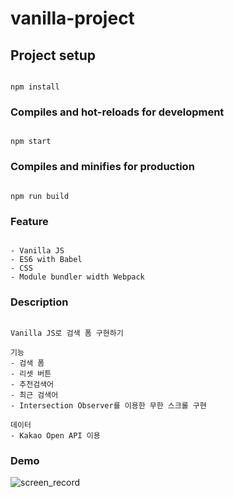 # vanilla-project

## Project setup
```

npm install
```

### Compiles and hot-reloads for development
```

npm start
```

### Compiles and minifies for production
```

npm run build
```

### Feature
```

- Vanilla JS
- ES6 with Babel
- CSS
- Module bundler width Webpack
```

### Description
```

Vanilla JS로 검색 폼 구현하기

기능
- 검색 폼
- 리셋 버튼
- 추천검색어
- 최근 검색어
- Intersection Observer를 이용한 무한 스크롤 구현 

데이터
- Kakao Open API 이용

```

### Demo

![screen_record](https://user-images.githubusercontent.com/75521163/183866137-302907ba-0730-4e35-a288-10f819abf9b5.gif)



